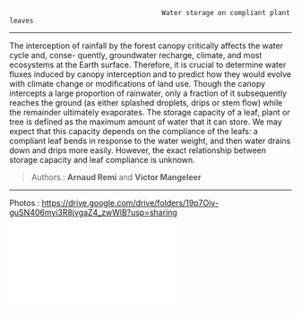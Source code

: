                                           Water storage on compliant plant leaves          
---
The interception of rainfall by the forest canopy critically affects the water cycle and, conse- quently, groundwater recharge, climate, and most ecosystems at the Earth surface. Therefore, it is crucial to determine water fluxes induced by canopy interception and to predict how they would evolve with climate change or modifications of land use. Though the canopy intercepts a large proportion of rainwater, only a fraction of it subsequently reaches the ground (as either splashed droplets, drips or stem flow) while the remainder ultimately evaporates. The storage capacity of a leaf, plant or tree is defined as the maximum amount of water that it can store. We may expect that this capacity depends on the compliance of the leafs: a compliant leaf bends in response to the water weight, and then water drains down and drips more easily. However, the exact relationship between storage capacity and leaf compliance is unknown.


> Authors : **Arnaud Remi** and **Victor Mangeleer**
---

Photos : https://drive.google.com/drive/folders/19p7Oiy-guSN406myi3R8jvgaZ4_zwWlB?usp=sharing

<embed src="Poster.pdf" type="application/pdf">
